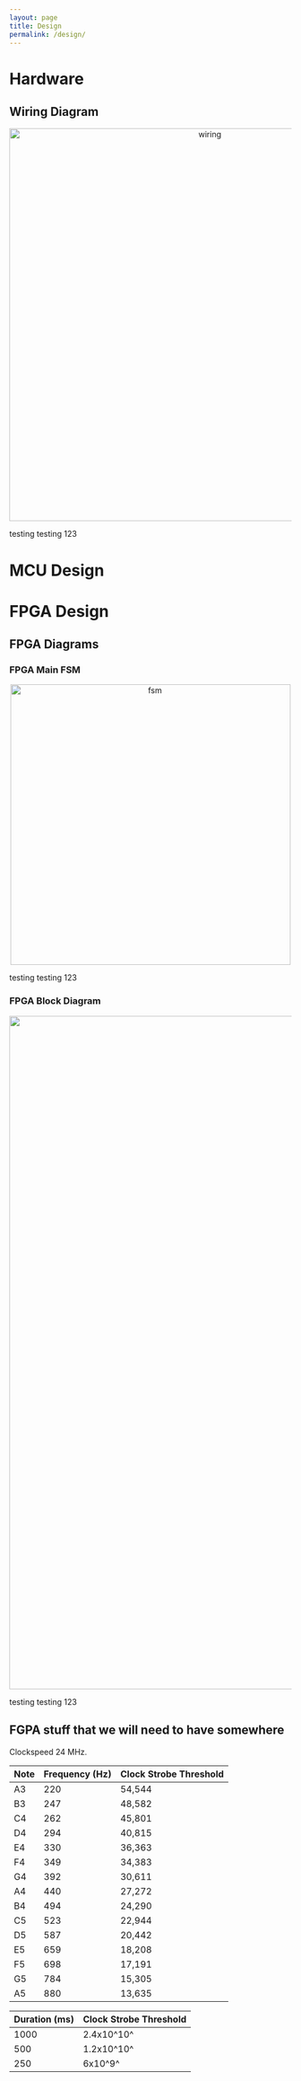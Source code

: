 ```yaml
---
layout: page
title: Design
permalink: /design/
---
```


# Hardware

## Wiring Diagram

<div style="text-align: center">
  <img src="../assets/img/wiring.png" alt="wiring" width="700" />
</div>

testing testing 123


# MCU Design

# FPGA Design

## FPGA Diagrams

### FPGA Main FSM

<div style="text-align: center">
  <img src="../assets/img/fsm.png" alt="fsm" width="500" />
</div>

testing testing 123

### FPGA Block Diagram

<div style="text-align: center">
  <img src="../assets/img/netListAnalyzer.png" alt="netlist" width="1200" />
</div>

testing testing 123

## FGPA stuff that we will need to have somewhere

Clockspeed 24 MHz.

| Note | Frequency (Hz) | Clock Strobe Threshold |
| ---- | ---- | ------ |
| A3 | 220 | 54,544 | 
| B3 | 247 | 48,582 | 
| C4 | 262 | 45,801 | 
| D4 | 294 | 40,815 | 
| E4 | 330 | 36,363 | 
| F4 | 349 | 34,383 | 
| G4 | 392 | 30,611 | 
| A4 | 440 | 27,272 | 
| B4 | 494 | 24,290 | 
| C5 | 523 | 22,944 | 
| D5 | 587 | 20,442 | 
| E5 | 659 | 18,208 | 
| F5 | 698 | 17,191 | 
| G5 | 784 | 15,305 | 
| A5 | 880 | 13,635 | 

| Duration (ms) | Clock Strobe Threshold |
| ---- | ---- | 
| 1000 | 2.4x10^10^ |
| 500 | 1.2x10^10^ |
| 250 | 6x10^9^ |

